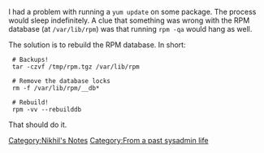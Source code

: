 I had a problem with running a `yum update` on some package. The process
would sleep indefinitely. A clue that something was wrong with the RPM
database (at `/var/lib/rpm`) was that running `rpm -qa` would hang as
well.

The solution is to rebuild the RPM database. In short:

` # Backups!`  
` tar -czvf /tmp/rpm.tgz /var/lib/rpm`  
` `  
` # Remove the database locks`  
` rm -f /var/lib/rpm/__db*`  
` `  
` # Rebuild!`  
` rpm -vv --rebuilddb`

That should do it.

[Category:Nikhil's Notes](Category:Nikhil's_Notes "wikilink")
[Category:From a past sysadmin
life](Category:From_a_past_sysadmin_life "wikilink")
